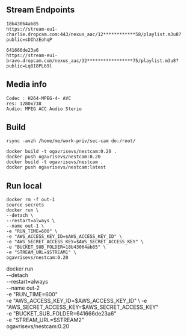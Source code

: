 
Stream Endpoints
-----------------

    18b43064ab85
    https://stream-eu1-charlie.dropcam.com:443/nexus_aac/12************58/playlist.m3u8?public=sDIhzEohqP
    
    641666de23a6
    https://stream-eu1-bravo.dropcam.com/nexus_aac/32*****************75/playlist.m3u8?public=Lq8I8PL69l

Media info
-----------

    Codec : H264-MPEG-4- AVC
    res: 1280x738
    Audio: MPEG ACC Audio Sterio

Build
-------
    
    rsync -avzh /home/me/work-priv/sec-cam do:/root/

    docker build -t ogavrisevs/nestcam:0.20 .
    docker push ogavrisevs/nestcam:0.20
    docker build -t ogavrisevs/nestcam .
    docker push ogavrisevs/nestcam:latest

Run local
----------

    docker rm -f out-1
    source secrets
    docker run \
    --detach \
    --restart=always \
    --name out-1 \
    -e "RUN_TIME=600" \
    -e "AWS_ACCESS_KEY_ID=$AWS_ACCESS_KEY_ID" \
    -e "AWS_SECRET_ACCESS_KEY=$AWS_SECRET_ACCESS_KEY" \
    -e "BUCKET_SUB_FOLDER=18b43064ab85" \
    -e "STREAM_URL=$STREAM1" \
    ogavrisevs/nestcam:0.20

   docker run \
    --detach \
    --restart=always \
    --name out-2 \
    -e "RUN_TIME=600" \
    -e "AWS_ACCESS_KEY_ID=$AWS_ACCESS_KEY_ID" \
    -e "AWS_SECRET_ACCESS_KEY=$AWS_SECRET_ACCESS_KEY" \
    -e "BUCKET_SUB_FOLDER=641666de23a6" \
    -e "STREAM_URL=$STREAM2" \
    ogavrisevs/nestcam:0.20


